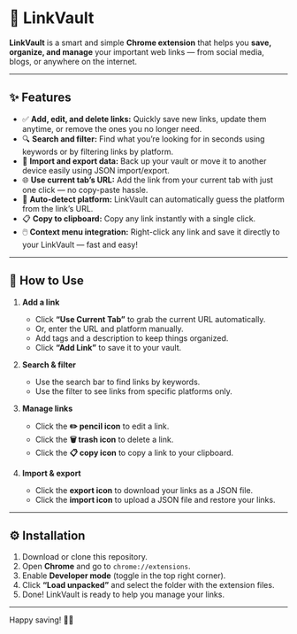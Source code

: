# 🚀 LinkVault

**LinkVault** is a smart and simple **Chrome extension** that helps you **save, organize, and manage** your important web links — from social media, blogs, or anywhere on the internet.

---

## ✨ Features

- ✅ **Add, edit, and delete links:** Quickly save new links, update them anytime, or remove the ones you no longer need.
- 🔍 **Search and filter:** Find what you’re looking for in seconds using keywords or by filtering links by platform.
- 🔄 **Import and export data:** Back up your vault or move it to another device easily using JSON import/export.
- 🌐 **Use current tab’s URL:** Add the link from your current tab with just one click — no copy-paste hassle.
- 🤖 **Auto-detect platform:** LinkVault can automatically guess the platform from the link’s URL.
- 📋 **Copy to clipboard:** Copy any link instantly with a single click.
- 🖱️ **Context menu integration:** Right-click any link and save it directly to your LinkVault — fast and easy!

---

## 🚦 How to Use

1. **Add a link**
   - Click **“Use Current Tab”** to grab the current URL automatically.
   - Or, enter the URL and platform manually.
   - Add tags and a description to keep things organized.
   - Click **“Add Link”** to save it to your vault.

2. **Search & filter**
   - Use the search bar to find links by keywords.
   - Use the filter to see links from specific platforms only.

3. **Manage links**
   - Click the **✏️ pencil icon** to edit a link.
   - Click the **🗑️ trash icon** to delete a link.
   - Click the **📋 copy icon** to copy a link to your clipboard.

4. **Import & export**
   - Click the **export icon** to download your links as a JSON file.
   - Click the **import icon** to upload a JSON file and restore your links.

---

## ⚙️ Installation

1. Download or clone this repository.
2. Open **Chrome** and go to `chrome://extensions`.
3. Enable **Developer mode** (toggle in the top right corner).
4. Click **“Load unpacked”** and select the folder with the extension files.
5. Done! LinkVault is ready to help you manage your links.

---

Happy saving! 🔗✨
